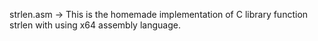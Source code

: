 strlen.asm -> This is the homemade implementation of C library function strlen with using x64 assembly language.
